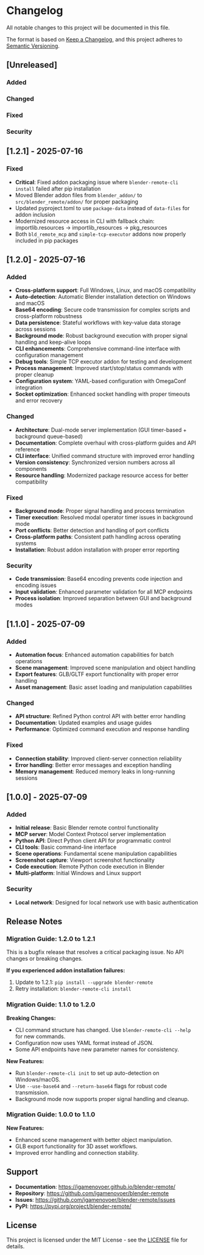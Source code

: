 # Changelog

All notable changes to this project will be documented in this file.

The format is based on [Keep a Changelog](https://keepachangelog.com/en/1.0.0/),
and this project adheres to [Semantic Versioning](https://semver.org/spec/v2.0.0.html).

## [Unreleased]

### Added
### Changed
### Fixed
### Security

## [1.2.1] - 2025-07-16

### Fixed
- **Critical**: Fixed addon packaging issue where `blender-remote-cli install` failed after pip installation
- Moved Blender addon files from `blender_addon/` to `src/blender_remote/addon/` for proper packaging
- Updated pyproject.toml to use `package-data` instead of `data-files` for addon inclusion
- Modernized resource access in CLI with fallback chain: importlib.resources → importlib_resources → pkg_resources
- Both `bld_remote_mcp` and `simple-tcp-executor` addons now properly included in pip packages

## [1.2.0] - 2025-07-16

### Added
- **Cross-platform support**: Full Windows, Linux, and macOS compatibility
- **Auto-detection**: Automatic Blender installation detection on Windows and macOS
- **Base64 encoding**: Secure code transmission for complex scripts and cross-platform robustness
- **Data persistence**: Stateful workflows with key-value data storage across sessions
- **Background mode**: Robust background execution with proper signal handling and keep-alive loops
- **CLI enhancements**: Comprehensive command-line interface with configuration management
- **Debug tools**: Simple TCP executor addon for testing and development
- **Process management**: Improved start/stop/status commands with proper cleanup
- **Configuration system**: YAML-based configuration with OmegaConf integration
- **Socket optimization**: Enhanced socket handling with proper timeouts and error recovery

### Changed
- **Architecture**: Dual-mode server implementation (GUI timer-based + background queue-based)
- **Documentation**: Complete overhaul with cross-platform guides and API reference
- **CLI interface**: Unified command structure with improved error handling
- **Version consistency**: Synchronized version numbers across all components
- **Resource handling**: Modernized package resource access for better compatibility

### Fixed
- **Background mode**: Proper signal handling and process termination
- **Timer execution**: Resolved modal operator timer issues in background mode
- **Port conflicts**: Better detection and handling of port conflicts
- **Cross-platform paths**: Consistent path handling across operating systems
- **Installation**: Robust addon installation with proper error reporting

### Security
- **Code transmission**: Base64 encoding prevents code injection and encoding issues
- **Input validation**: Enhanced parameter validation for all MCP endpoints
- **Process isolation**: Improved separation between GUI and background modes

## [1.1.0] - 2025-07-09

### Added
- **Automation focus**: Enhanced automation capabilities for batch operations
- **Scene management**: Improved scene manipulation and object handling
- **Export features**: GLB/GLTF export functionality with proper error handling
- **Asset management**: Basic asset loading and manipulation capabilities

### Changed
- **API structure**: Refined Python control API with better error handling
- **Documentation**: Updated examples and usage guides
- **Performance**: Optimized command execution and response handling

### Fixed
- **Connection stability**: Improved client-server connection reliability
- **Error handling**: Better error messages and exception handling
- **Memory management**: Reduced memory leaks in long-running sessions

## [1.0.0] - 2025-07-09

### Added
- **Initial release**: Basic Blender remote control functionality
- **MCP server**: Model Context Protocol server implementation
- **Python API**: Direct Python client API for programmatic control
- **CLI tools**: Basic command-line interface
- **Scene operations**: Fundamental scene manipulation capabilities
- **Screenshot capture**: Viewport screenshot functionality
- **Code execution**: Remote Python code execution in Blender
- **Multi-platform**: Initial Windows and Linux support

### Security
- **Local network**: Designed for local network use with basic authentication

## Release Notes

### Migration Guide: 1.2.0 to 1.2.1

This is a bugfix release that resolves a critical packaging issue. No API changes or breaking changes.

**If you experienced addon installation failures:**
1. Update to 1.2.1: `pip install --upgrade blender-remote`
2. Retry installation: `blender-remote-cli install`

### Migration Guide: 1.1.0 to 1.2.0

**Breaking Changes:**
- CLI command structure has changed. Use `blender-remote-cli --help` for new commands.
- Configuration now uses YAML format instead of JSON.
- Some API endpoints have new parameter names for consistency.

**New Features:**
- Run `blender-remote-cli init` to set up auto-detection on Windows/macOS.
- Use `--use-base64` and `--return-base64` flags for robust code transmission.
- Background mode now supports proper signal handling and cleanup.

### Migration Guide: 1.0.0 to 1.1.0

**New Features:**
- Enhanced scene management with better object manipulation.
- GLB export functionality for 3D asset workflows.
- Improved error handling and connection stability.

## Support

- **Documentation**: https://igamenovoer.github.io/blender-remote/
- **Repository**: https://github.com/igamenovoer/blender-remote
- **Issues**: https://github.com/igamenovoer/blender-remote/issues
- **PyPI**: https://pypi.org/project/blender-remote/

## License

This project is licensed under the MIT License - see the [LICENSE](LICENSE) file for details.
